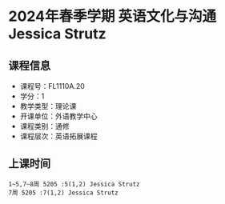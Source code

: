 # 2024年春季学期 英语文化与沟通 Jessica Strutz






## 课程信息

- 课程号：FL1110A.20
- 学分：1
- 教学类型：理论课
- 开课单位：外语教学中心
- 课程类别：通修
- 课程层次：英语拓展课程

## 上课时间

```
1~5,7~8周 5205 :5(1,2) Jessica Strutz
7周 5205 :7(1,2) Jessica Strutz
```

